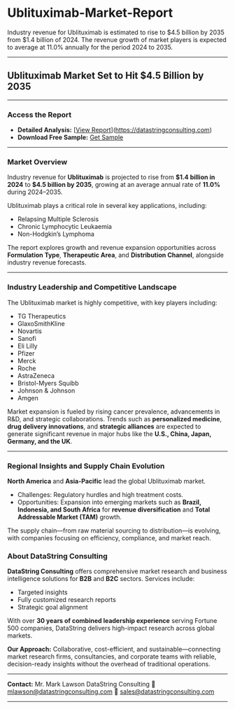 # Ublituximab-Market-Report

Industry revenue for Ublituximab is estimated to rise to $4.5 billion by 2035 from $1.4 billion of 2024. The revenue growth of market players is expected to average at 11.0% annually for the period 2024 to 2035.

---

## Ublituximab Market Set to Hit \$4.5 Billion by 2035

---

### Access the Report

* **Detailed Analysis:** [[View Report](https://datastringconsulting.com/industry-analysis/ublituximab-market-research-report)](https://datastringconsulting.com)
* **Download Free Sample:** [Get Sample](https://datastringconsulting.com/downloadsample/ublituximab-market-research-report)

---

### Market Overview

Industry revenue for **Ublituximab** is projected to rise from **\$1.4 billion in 2024** to **\$4.5 billion by 2035**, growing at an average annual rate of **11.0%** during 2024–2035.

Ublituximab plays a critical role in several key applications, including:

* Relapsing Multiple Sclerosis
* Chronic Lymphocytic Leukaemia
* Non-Hodgkin’s Lymphoma

The report explores growth and revenue expansion opportunities across **Formulation Type**, **Therapeutic Area**, and **Distribution Channel**, alongside industry revenue forecasts.

---

### Industry Leadership and Competitive Landscape

The Ublituximab market is highly competitive, with key players including:

* TG Therapeutics
* GlaxoSmithKline
* Novartis
* Sanofi
* Eli Lilly
* Pfizer
* Merck
* Roche
* AstraZeneca
* Bristol-Myers Squibb
* Johnson & Johnson
* Amgen

Market expansion is fueled by rising cancer prevalence, advancements in R\&D, and strategic collaborations. Trends such as **personalized medicine**, **drug delivery innovations**, and **strategic alliances** are expected to generate significant revenue in major hubs like the **U.S., China, Japan, Germany, and the UK**.

---

### Regional Insights and Supply Chain Evolution

**North America** and **Asia-Pacific** lead the global Ublituximab market.

* Challenges: Regulatory hurdles and high treatment costs.
* Opportunities: Expansion into emerging markets such as **Brazil, Indonesia, and South Africa** for **revenue diversification** and **Total Addressable Market (TAM)** growth.

The supply chain—from raw material sourcing to distribution—is evolving, with companies focusing on efficiency, compliance, and market reach.



### About DataString Consulting

**DataString Consulting** offers comprehensive market research and business intelligence solutions for **B2B** and **B2C** sectors. Services include:

* Targeted insights
* Fully customized research reports
* Strategic goal alignment

With over **30 years of combined leadership experience** serving Fortune 500 companies, DataString delivers high-impact research across global markets.

**Our Approach:** Collaborative, cost-efficient, and sustainable—connecting market research firms, consultancies, and corporate teams with reliable, decision-ready insights without the overhead of traditional operations.

---

**Contact:**
Mr. Mark Lawson
DataString Consulting
📧 [mlawson@datastringconsulting.com](mailto:mlawson@datastringconsulting.com)
📧 [sales@datastringconsulting.com](mailto:sales@datastringconsulting.com)

---
